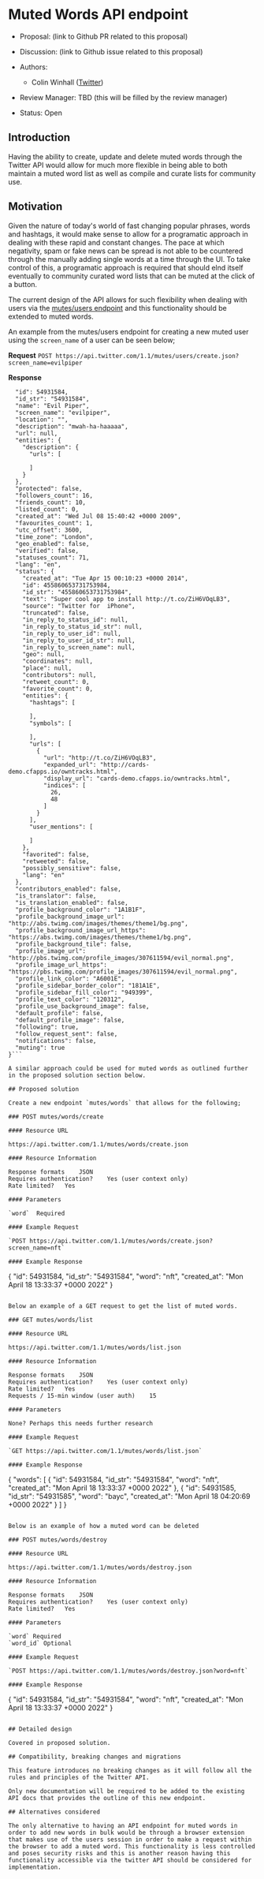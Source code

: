# Muted Words API endpoint

-   Proposal: (link to Github PR related to this proposal)
-   Discussion: (link to Github issue related to this proposal)
-   Authors:
    -   Colin Winhall ([Twitter](https://twitter.com/colinwinhall))


-   Review Manager: TBD (this will be filled by the review manager)
-   Status: Open

## Introduction

Having the ability to create, update and delete muted words through the Twitter API would allow for much more flexible in being able to both maintain a muted word list as well as compile and curate lists for community use.

## Motivation

Given the nature of today's world of fast changing popular phrases, words and hashtags, it would make sense to allow for a programatic approach in dealing with these rapid and constant changes. The pace at which negativity, spam or fake news can be spread is not able to be countered through the manually adding single words at a time through the UI. To take control of this, a programatic approach is required that should elnd itself eventually to community curated word lists that can be muted at the click of a button.

The current design of the API allows for such flexibility when dealing with users via the [mutes/users endpoint](https://developer.twitter.com/en/docs/twitter-api/v1/accounts-and-users/mute-block-report-users/api-reference/post-mutes-users-create) and this functionality should be extended to muted words.

An example from the mutes/users endpoint for creating a new muted user using the `screen_name` of a user can be seen below;

**Request**
`POST https://api.twitter.com/1.1/mutes/users/create.json?screen_name=evilpiper`

**Response**

```{
  "id": 54931584,
  "id_str": "54931584",
  "name": "Evil Piper",
  "screen_name": "evilpiper",
  "location": "",
  "description": "mwah-ha-haaaaa",
  "url": null,
  "entities": {
    "description": {
      "urls": [

      ]
    }
  },
  "protected": false,
  "followers_count": 16,
  "friends_count": 10,
  "listed_count": 0,
  "created_at": "Wed Jul 08 15:40:42 +0000 2009",
  "favourites_count": 1,
  "utc_offset": 3600,
  "time_zone": "London",
  "geo_enabled": false,
  "verified": false,
  "statuses_count": 71,
  "lang": "en",
  "status": {
    "created_at": "Tue Apr 15 00:10:23 +0000 2014",
    "id": 455860653731753984,
    "id_str": "455860653731753984",
    "text": "Super cool app to install http://t.co/ZiH6VOqLB3",
    "source": "Twitter for  iPhone",
    "truncated": false,
    "in_reply_to_status_id": null,
    "in_reply_to_status_id_str": null,
    "in_reply_to_user_id": null,
    "in_reply_to_user_id_str": null,
    "in_reply_to_screen_name": null,
    "geo": null,
    "coordinates": null,
    "place": null,
    "contributors": null,
    "retweet_count": 0,
    "favorite_count": 0,
    "entities": {
      "hashtags": [

      ],
      "symbols": [

      ],
      "urls": [
        {
          "url": "http://t.co/ZiH6VOqLB3",
          "expanded_url": "http://cards-demo.cfapps.io/owntracks.html",
          "display_url": "cards-demo.cfapps.io/owntracks.html",
          "indices": [
            26,
            48
          ]
        }
      ],
      "user_mentions": [

      ]
    },
    "favorited": false,
    "retweeted": false,
    "possibly_sensitive": false,
    "lang": "en"
  },
  "contributors_enabled": false,
  "is_translator": false,
  "is_translation_enabled": false,
  "profile_background_color": "1A1B1F",
  "profile_background_image_url": "http://abs.twimg.com/images/themes/theme1/bg.png",
  "profile_background_image_url_https": "https://abs.twimg.com/images/themes/theme1/bg.png",
  "profile_background_tile": false,
  "profile_image_url": "http://pbs.twimg.com/profile_images/307611594/evil_normal.png",
  "profile_image_url_https": "https://pbs.twimg.com/profile_images/307611594/evil_normal.png",
  "profile_link_color": "A6001E",
  "profile_sidebar_border_color": "181A1E",
  "profile_sidebar_fill_color": "949399",
  "profile_text_color": "120312",
  "profile_use_background_image": false,
  "default_profile": false,
  "default_profile_image": false,
  "following": true,
  "follow_request_sent": false,
  "notifications": false,
  "muting": true
}```

A similar approach could be used for muted words as outlined further in the proposed solution section below.

## Proposed solution

Create a new endpoint `mutes/words` that allows for the following;

### POST mutes/words/create

#### Resource URL

https://api.twitter.com/1.1/mutes/words/create.json

#### Resource Information

Response formats	JSON
Requires authentication?	Yes (user context only)
Rate limited?	Yes

#### Parameters

`word`	Required

#### Example Request

`POST https://api.twitter.com/1.1/mutes/words/create.json?screen_name=nft`

#### Example Response
```
{
  "id": 54931584,
  "id_str": "54931584",
  "word": "nft",
  "created_at": "Mon April 18 13:33:37 +0000 2022"
}
```

Below an example of a GET request to get the list of muted words.

### GET mutes/words/list

#### Resource URL

https://api.twitter.com/1.1/mutes/words/list.json

#### Resource Information

Response formats	JSON
Requires authentication?	Yes (user context only)
Rate limited?	Yes
Requests / 15-min window (user auth)	15

#### Parameters

None? Perhaps this needs further research

#### Example Request

`GET https://api.twitter.com/1.1/mutes/words/list.json`

#### Example Response
```
{
  "words": [
  {
    "id": 54931584,
    "id_str": "54931584",
    "word": "nft",
    "created_at": "Mon April 18 13:33:37 +0000 2022"
  },
   {
    "id": 54931585,
    "id_str": "54931585",
    "word": "bayc",
    "created_at": "Mon April 18 04:20:69 +0000 2022"
  }
  ]
}
```

Below is an example of how a muted word can be deleted

### POST mutes/words/destroy

#### Resource URL

https://api.twitter.com/1.1/mutes/words/destroy.json

#### Resource Information

Response formats	JSON
Requires authentication?	Yes (user context only)
Rate limited?	Yes

#### Parameters

`word` Required
`word_id` Optional

#### Example Request

`POST https://api.twitter.com/1.1/mutes/words/destroy.json?word=nft`

#### Example Response
```
{
  "id": 54931584,
  "id_str": "54931584",
  "word": "nft",
  "created_at": "Mon April 18 13:33:37 +0000 2022"
}
```

## Detailed design

Covered in proposed solution.

## Compatibility, breaking changes and migrations

This feature introduces no breaking changes as it will follow all the rules and principles of the Twitter API.

Only new documentation will be required to be added to the existing API docs that provides the outline of this new endpoint.

## Alternatives considered

The only alternative to having an API endpoint for muted words in order to add new words in bulk would be through a browser extension that makes use of the users session in order to make a request within the browser to add a muted word. This functionality is less controlled and poses security risks and this is another reason having this functionality accessible via the twitter API should be considered for implementation.
